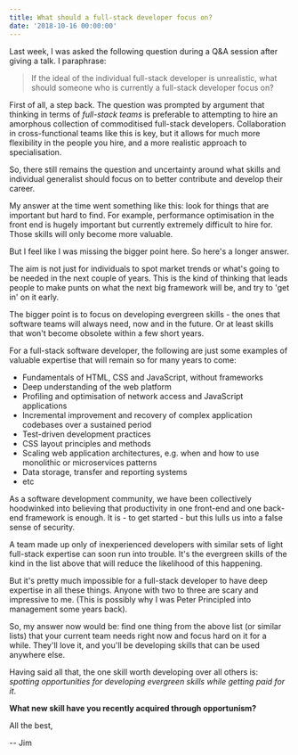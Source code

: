 ```yaml
---
title: What should a full-stack developer focus on?
date: '2018-10-16 00:00:00'
---
```


Last week, I was asked the following question during a Q&A session after giving a talk. I paraphrase:

> If the ideal of the individual full-stack developer is unrealistic, what should someone who is currently a full-stack developer focus on?

First of all, a step back. The question was prompted by argument that thinking in terms of _full-stack teams_ is preferable to attempting to hire an amorphous collection of commoditised full-stack developers. Collaboration in cross-functional teams like this is key, but it allows for much more flexibility in the people you hire, and a more realistic approach to specialisation.

So, there still remains the question and uncertainty around what skills and individual generalist should focus on to better contribute and develop their career.

My answer at the time went something like this: look for things that are important but hard to find. For example, performance optimisation in the front end is hugely important but currently extremely difficult to hire for. Those skills will only become more valuable.

But I feel like I was missing the bigger point here. So here's a longer answer.

The aim is not just for individuals to spot market trends or what's going to be needed in the next couple of years. This is the kind of thinking that leads people to make punts on what the next big framework will be, and try to 'get in' on it early.

The bigger point is to focus on developing evergreen skills - the ones that software teams will always need, now and in the future. Or at least skills that won't become obsolete within a few short years.

For a full-stack software developer, the following are just some examples of valuable expertise that will remain so for many years to come:

* Fundamentals of HTML, CSS and JavaScript, without frameworks
* Deep understanding of the web platform
* Profiling and optimisation of network access and JavaScript applications
* Incremental improvement and recovery of complex application codebases over a sustained period
* Test-driven development practices
* CSS layout principles and methods
* Scaling web application architectures, e.g. when and how to use monolithic or microservices patterns
* Data storage, transfer and reporting systems
* etc

As a software development community, we have been collectively hoodwinked into believing that productivity in one front-end and one back-end framework is enough. It is - to get started - but this lulls us into a false sense of security.

A team made up only of inexperienced developers with similar sets of light full-stack expertise can soon run into trouble. It's the evergreen skills of the kind in the list above that will reduce the likelihood of this happening.

But it's pretty much impossible for a full-stack developer to have deep expertise in all these things. Anyone with two to three are scary and impressive to me. (This is possibly why I was Peter Principled into management some years back).

So, my answer now would be: find one thing from the above list (or similar lists) that your current team needs right now and focus hard on it for a while. They'll love it, and you'll be developing skills that can be used anywhere else.

Having said all that, the one skill worth developing over all others is: _spotting opportunities for developing evergreen skills while getting paid for it_.

__What new skill have you recently acquired through opportunism?__

All the best,

-- Jim
